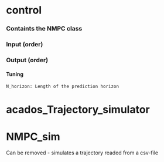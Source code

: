# control
### Containts the NMPC class

### Input (order)


### Output (order)


#### Tuning
    N_horizon: Length of the prediction horizon




# acados_Trajectory_simulator



# NMPC_sim

Can be removed - simulates a trajectory readed from a csv-file
